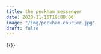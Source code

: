```yaml
---
title: the peckham messenger
date: 2020-11-16T19:00:00
image: "/img/peckham-courier.jpg"
draft: false
---
```


{{<photo src="/img/peckham-courier.jpg">}}
